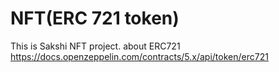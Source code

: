 # NFT(ERC 721 token)
This is Sakshi NFT project. 
about ERC721 https://docs.openzeppelin.com/contracts/5.x/api/token/erc721
